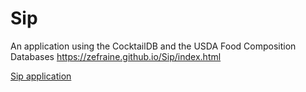 # Sip
An application using the CocktailDB and the USDA Food Composition Databases
https://zefraine.github.io/Sip/index.html

[Sip application](/assets/images/sip2.png)
